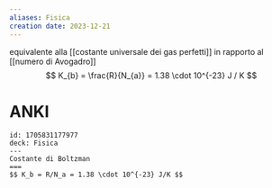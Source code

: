```yaml
---
aliases: Fisica 
creation date: 2023-12-21
---
```


equivalente alla [[costante universale dei gas perfetti]] in rapporto al [[numero di Avogadro]]
$$ K_{b} = \frac{R}{N_{a}} = 1.38 \cdot 10^{-23} J / K $$

# ANKI

```anki
id: 1705831177977
deck: Fisica
---
Costante di Boltzman
===
$$ K_b = R/N_a = 1.38 \cdot 10^{-23} J/K $$
```
